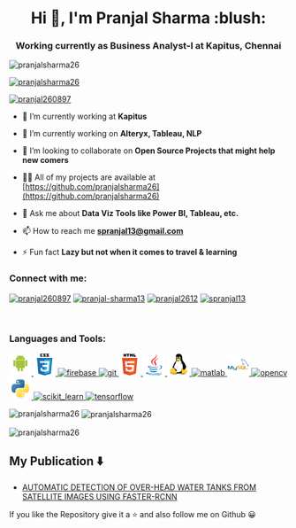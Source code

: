 <h1 align="center">Hi 👋, I'm Pranjal Sharma :blush: </h1>
<h3 align="center">Working currently as Business Analyst-I at Kapitus, Chennai</h3>

<p align="left"> <img src="https://komarev.com/ghpvc/?username=pranjalsharma26&label=Profile%20views&color=0e75b6&style=flat" alt="pranjalsharma26" /> </p>

<p align="left"> <a href="https://github.com/ryo-ma/github-profile-trophy"><img src="https://github-profile-trophy.vercel.app/?username=pranjalsharma26" alt="pranjalsharma26" /></a> </p>

<p align="left"> <a href="https://twitter.com/pranjal260897" target="blank"><img src="https://img.shields.io/twitter/follow/pranjal260897?logo=twitter&style=for-the-badge" alt="pranjal260897" /></a> </p>

- 🔭 I’m currently working at **Kapitus**

- 🌱 I’m currently working on **Alteryx, Tableau, NLP**

- 👯 I’m looking to collaborate on **Open Source Projects that might help new comers**

- 👨‍💻 All of my projects are available at [https://github.com/pranjalsharma26](https://github.com/pranjalsharma26)

- 💬 Ask me about **Data Viz Tools like Power BI, Tableau, etc.**

- 📫 How to reach me **spranjal13@gmail.com**

- ⚡ Fun fact **Lazy but not when it comes to travel & learning**

<h3 align="left">Connect with me:</h3>
<p align="left">
<a href="https://twitter.com/pranjal260897" target="blank"><img align="center" src="https://raw.githubusercontent.com/rahuldkjain/github-profile-readme-generator/master/src/images/icons/Social/twitter.svg" alt="pranjal260897" height="30" width="40" /></a>
<a href="https://linkedin.com/in/pranjal-sharma13" target="blank"><img align="center" src="https://raw.githubusercontent.com/rahuldkjain/github-profile-readme-generator/master/src/images/icons/Social/linked-in-alt.svg" alt="pranjal-sharma13" height="30" width="40" /></a>
<a href="https://kaggle.com/pranjal2612" target="blank"><img align="center" src="https://raw.githubusercontent.com/rahuldkjain/github-profile-readme-generator/master/src/images/icons/Social/kaggle.svg" alt="pranjal2612" height="30" width="40" /></a>
<a href="https://www.hackerrank.com/spranjal13" target="blank"><img align="center" src="https://raw.githubusercontent.com/rahuldkjain/github-profile-readme-generator/master/src/images/icons/Social/hackerrank.svg" alt="spranjal13" height="30" width="40" /></a>
</p>
<br/>
<h3 align="left">Languages and Tools:</h3>
<p align="left"> <a href="https://developer.android.com" target="_blank"> <img src="https://raw.githubusercontent.com/devicons/devicon/master/icons/android/android-original-wordmark.svg" alt="android" width="40" height="40"/> </a> <a href="https://www.w3schools.com/css/" target="_blank"> <img src="https://raw.githubusercontent.com/devicons/devicon/master/icons/css3/css3-original-wordmark.svg" alt="css3" width="40" height="40"/> </a> <a href="https://firebase.google.com/" target="_blank"> <img src="https://www.vectorlogo.zone/logos/firebase/firebase-icon.svg" alt="firebase" width="40" height="40"/> </a> <a href="https://git-scm.com/" target="_blank"> <img src="https://www.vectorlogo.zone/logos/git-scm/git-scm-icon.svg" alt="git" width="40" height="40"/> </a> <a href="https://www.w3.org/html/" target="_blank"> <img src="https://raw.githubusercontent.com/devicons/devicon/master/icons/html5/html5-original-wordmark.svg" alt="html5" width="40" height="40"/> </a> <a href="https://www.java.com" target="_blank"> <img src="https://raw.githubusercontent.com/devicons/devicon/master/icons/java/java-original.svg" alt="java" width="40" height="40"/> </a> <a href="https://www.linux.org/" target="_blank"> <img src="https://raw.githubusercontent.com/devicons/devicon/master/icons/linux/linux-original.svg" alt="linux" width="40" height="40"/> </a> <a href="https://www.mathworks.com/" target="_blank"> <img src="https://upload.wikimedia.org/wikipedia/commons/2/21/Matlab_Logo.png" alt="matlab" width="40" height="40"/> </a> <a href="https://www.mysql.com/" target="_blank"> <img src="https://raw.githubusercontent.com/devicons/devicon/master/icons/mysql/mysql-original-wordmark.svg" alt="mysql" width="40" height="40"/> </a> <a href="https://opencv.org/" target="_blank"> <img src="https://www.vectorlogo.zone/logos/opencv/opencv-icon.svg" alt="opencv" width="40" height="40"/> </a> <a href="https://www.python.org" target="_blank"> <img src="https://raw.githubusercontent.com/devicons/devicon/master/icons/python/python-original.svg" alt="python" width="40" height="40"/> </a> <a href="https://scikit-learn.org/" target="_blank"> <img src="https://upload.wikimedia.org/wikipedia/commons/0/05/Scikit_learn_logo_small.svg" alt="scikit_learn" width="40" height="40"/> </a> <a href="https://www.tensorflow.org" target="_blank"> <img src="https://www.vectorlogo.zone/logos/tensorflow/tensorflow-icon.svg" alt="tensorflow" width="40" height="40"/> </a> </p>

<p><img align="left" src="https://github-readme-stats.vercel.app/api/top-langs?username=pranjalsharma26&show_icons=true&locale=en&layout=compact" alt="pranjalsharma26" /></p>

<p>&nbsp;<img align="center" src="https://github-readme-stats.vercel.app/api?username=pranjalsharma26&show_icons=true&locale=en" alt="pranjalsharma26" /></p>

<p><img align="center" src="https://github-readme-streak-stats.herokuapp.com/?user=pranjalsharma26&" alt="pranjalsharma26" /></p>

## My Publication :arrow_down:

- [AUTOMATIC DETECTION OF OVER-HEAD WATER TANKS FROM SATELLITE IMAGES USING FASTER-RCNN](http://www.ijarcs.info/index.php/Ijarcs/article/view/6466) 

If you like the Repository give it a :star: and also follow me on Github :grinning:


